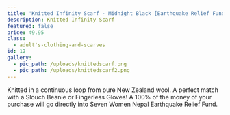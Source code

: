 ```yaml
---
title: 'Knitted Infinity Scarf - Midnight Black [Earthquake Relief Fund]'
description: Knitted Infinity Scarf
featured: false
price: 49.95
class:
  - adult's-clothing-and-scarves
id: 12
gallery:
  - pic_path: /uploads/knittedscarf.png
  - pic_path: /uploads/knittedscarf2.png
---
```



Knitted in a continuous loop from pure New Zealand wool. A perfect match with a Slouch Beanie or Fingerless Gloves! A 100% of the money of your purchase will go directly into Seven Women Nepal Earthquake Relief Fund.

